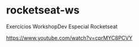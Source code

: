 # rocketseat-ws
Exercícios WorkshopDev Especial Rocketseat

https://www.youtube.com/watch?v=cprMYC8PCVY

